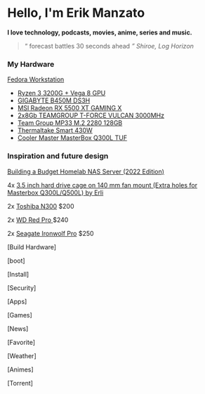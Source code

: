 # Hello, I'm Erik Manzato


**I love technology, podcasts, movies, anime, series and music.**

> “ forecast battles 30 seconds ahead *”       Shiroe, Log Horizon*
> 

### My Hardware

[Fedora Workstation](https://getfedora.org/en/workstation)
- [Ryzen 3 3200G + Vega 8 GPU](https://www.amd.com/en/products/apu/amd-ryzen-3-3200g)
- [GIGABYTE B450M DS3H](https://www.gigabyte.com/Motherboard/B450M-DS3H-rev-1x)
- [MSI Radeon RX 5500 XT GAMING X](https://us.msi.com/Graphics-Card/Radeon-RX-5500-XT-GAMING-X-8G)
- [2x8Gb TEAMGROUP  T-FORCE VULCAN 3000MHz](https://www.teamgroupinc.com/en/product/vulcan-z-ddr4)
- [Team Group MP33 M.2 2280 128GB](https://www.teamgroupinc.com/en/product/mp33)
- [Thermaltake Smart 430W](https://www.thermaltake.com/smart-430w.html)
- [Cooler Master MasterBox Q300L TUF](https://www.coolermaster.com/catalog/cases/mini-tower/masterbox-q300l-tuf-gaming/)

### Inspiration and future design

[Building a Budget Homelab NAS Server (2022 Edition)](https://mtlynch.io/budget-nas/)

4x [3.5 inch hard drive cage on 140 mm fan mount (Extra holes for Masterbox Q300L/Q500L) by Erli](https://www.thingiverse.com/thing:5179906/files)

2x [Toshiba N300](https://www.newegg.com/toshiba-n300-hdwg440xzsta-4tb/p/N82E16822149791?Item=9SIA2W0G352312&Description=hdd&cm_re=hdd-_-22-149-791-_-Product&quicklink=true) $200

2x [WD Red Pro ](https://www.newegg.com/red-pro-wd4003ffbx-4tb/p/N82E16822234345?Item=N82E16822234345&Description=hdd&cm_re=hdd-_-22-234-345-_-Product)   $240

2x [Seagate Ironwolf Pro](https://www.newegg.com/seagate-ironwolf-pro-st4000ne001-4tb/p/N82E16822184797?Item=9SIAS68FJV4711&Description=hdd&cm_re=hdd-_-22-184-797-_-Product) $250



[Build Hardware]

[boot]

[Install]

[Security]

[Apps]

[Games]

[News]

[Favorite]

[Weather]

[Animes]

[Torrent]
